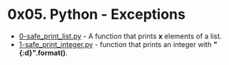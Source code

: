# 0x05. Python - Exceptions

- [0-safe_print_list.py](https://github.com/CharlesMariga/alx-higher_level_programming/blob/main/0x05-python-exceptions/0-safe_print_list.py) - A function that prints **x** elements of a list.
- [1-safe_print_integer.py]() - function that prints an integer with **"{:d}".format()**.
